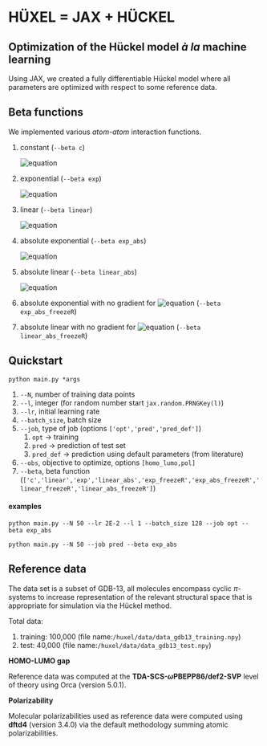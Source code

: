 # HÜXEL =  JAX + HÜCKEL

## Optimization of the Hückel model *à la* machine learning

Using JAX, we created a fully differentiable Hückel model where all parameters are optimized with respect to some reference data.

## Beta functions

We implemented various *atom-atom* interaction functions.

1. constant (`--beta c`)

   ![equation](https://latex.codecogs.com/svg.image?\beta_{\ell,k}&space;=&space;\beta^{0}_{\ell,k})

2. exponential (`--beta exp`)

   ![equation](https://latex.codecogs.com/svg.image?\beta_{\ell,k}^{exp}&space;=&space;-\beta^{0}_{\ell,k}\exp^{-\Delta&space;R_{\ell,k}/y_{\ell,k}})

4. linear (`--beta linear`)

   ![equation](https://latex.codecogs.com/svg.image?\beta_{\ell,k}^{exp}&space;=&space;-\beta^{0}_{\ell,k}\left&space;(&space;1-&space;y_{\ell,k}^{-1}\Delta&space;R_{\ell,k}&space;\right&space;))

5. absolute exponential (`--beta exp_abs`)

   ![equation](https://latex.codecogs.com/svg.image?\beta_{\ell,k}^{exp}&space;=&space;-\beta^{0}_{\ell,k}\exp^{-\left|R_{\ell,k}-&space;R^{0}_{\ell,k}\right|/y_{\ell,k}&space;})

5. absolute linear (`--beta linear_abs`)

   ![equation](https://latex.codecogs.com/svg.image?\beta_{\ell,k}^{exp}&space;=&space;-\beta^{0}_{\ell,k}\left&space;(&space;1-&space;y_{\ell,k}^{-1}\left|R_{\ell,k}-&space;R^{0}_{\ell,k}\right|&space;\right&space;))

6. absolute exponential with no gradient for ![equation](https://latex.codecogs.com/svg.image?R^{0}_{\ell,k}) (`--beta exp_abs_freezeR`)

7. absolute linear with no gradient for ![equation](https://latex.codecogs.com/svg.image?R^{0}_{\ell,k}) (`--beta linear_abs_freezeR`)




## Quickstart

`python main.py *args`

1. `--N`, number of training data points
2. `--l`, integer (for random number start `jax.random.PRNGKey(l)`)
3. `--lr`,  initial learning rate
4. `--batch_size`, batch size
5. `--job`, type of job (options `['opt','pred','pred_def']`)
   1. `opt` -> training
   2. `pred` -> prediction of test set
   3. `pred_def` -> prediction using default parameters (from literature)
6. `--obs`, objective to optimize, options `[homo_lumo,pol]`
7. `--beta`, beta function (`['c','linear','exp','linear_abs','exp_freezeR','exp_abs_freezeR','linear_freezeR','linear_abs_freezeR']`)

#### examples

```
python main.py --N 50 --lr 2E-2 --l 1 --batch_size 128 --job opt --beta exp_abs 

python main.py --N 50 --job pred --beta exp_abs 
```

## Reference data

The data set is a subset of GDB-13, all molecules encompass cyclic $\pi$-systems to increase representation of the relevant structural space that is appropriate for simulation via the Hückel method.

Total data:

1. training: 100,000  (file name:`/huxel/data/data_gdb13_training.npy`)
2. test: 40,000 (file name:`/huxel/data/data_gdb13_test.npy`)

**HOMO-LUMO gap**

Reference data was computed at the **TDA-SCS-$\omega$PBEPP86/def2-SVP** level of theory using Orca (version 5.0.1).

**Polarizability**

Molecular polarizabilities used as reference data were computed using **dftd4** (version 3.4.0) via the default methodology summing atomic polarizabilities.

<!-- ## Requirements
- JAX
```
pip install --upgrade pip
pip install --upgrade "jax[cpu]"
```
- FLAX 
```
pip install flax
```
- OPTAX (only for the optax branch)
```
pip install optax
``` -->
